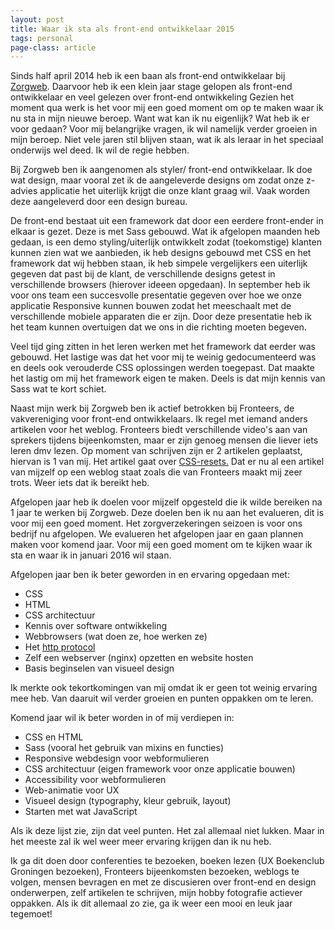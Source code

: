 ```yaml
---
layout: post
title: Waar ik sta als front-end ontwikkelaar 2015
tags: personal
page-class: article
---
```


<p>Sinds half april 2014 heb ik een baan als front-end ontwikkelaar bij <a href="http://www.zorgweb.nl">Zorgweb</a>. Daarvoor heb ik een klein jaar stage gelopen als front-end ontwikkelaar en veel gelezen over front-end ontwikkeling Gezien het moment qua werk is het voor mij een goed moment om op te maken waar ik nu sta in mijn nieuwe beroep. Want wat kan ik nu eigenlijk? Wat heb ik er voor gedaan? Voor mij belangrijke vragen, ik wil namelijk verder groeien in mijn beroep. Niet vele jaren stil blijven staan, wat ik als leraar in het speciaal onderwijs wel deed. Ik wil de regie hebben.
</p>

<p>Bij Zorgweb ben ik aangenomen als styler/ front-end ontwikkelaar. Ik doe wat design, maar vooral zet ik de aangeleverde designs om zodat onze z-advies applicatie het uiterlijk krijgt die onze klant graag wil. Vaak worden deze aangeleverd door een design bureau.

  <br />

  De front-end bestaat uit een framework dat door een eerdere front-ender in elkaar is gezet. Deze is met Sass gebouwd. Wat ik afgelopen maanden heb gedaan, is een demo styling/uiterlijk ontwikkelt zodat (toekomstige) klanten kunnen zien wat we aanbieden, ik heb designs gebouwd met CSS en het framework dat wij hebben staan, ik heb simpele vergelijkers een uiterlijk gegeven dat past bij de klant, de verschillende designs getest in verschillende browsers (hierover ideeen opgedaan). In september heb ik voor ons team een succesvolle presentatie gegeven over hoe we onze applicatie Responsive kunnen bouwen zodat het meeschaalt met de verschillende mobiele apparaten die er zijn. Door deze presentatie heb ik het team kunnen overtuigen dat we ons in die richting moeten begeven.
</p>

<p>Veel tijd ging zitten in het leren werken met het framework dat eerder was gebouwd. Het lastige was dat het voor mij te weinig gedocumenteerd was en deels ook verouderde CSS oplossingen werden toegepast. Dat maakte het lastig om mij het framework eigen te maken. Deels is dat mijn kennis van Sass wat te kort schiet.
</p>

<p>Naast mijn werk bij Zorgweb ben ik actief betrokken bij Fronteers, de vakvereniging voor front-end ontwikkelaars. Ik regel met iemand anders artikelen voor het weblog. Fronteers biedt verschillende video's aan van sprekers tijdens bijeenkomsten, maar er zijn genoeg mensen die liever iets leren dmv lezen. Op moment van schrijven zijn er 2 artikelen geplaatst, hiervan is 1 van mij. Het artikel gaat over <a href="https://fronteers.nl/blog/2015/01/css-resets">CSS-resets.</a> Dat er nu al een artikel van mijzelf op een weblog staat zoals die van Fronteers maakt mij zeer trots. Weer iets dat ik bereikt heb.
</p>

<p>Afgelopen jaar heb ik doelen voor mijzelf opgesteld die ik wilde bereiken na 1 jaar te werken bij Zorgweb. Deze doelen ben ik nu aan het evalueren, dit is voor mij een goed moment. Het zorgverzekeringen seizoen is voor ons bedrijf nu afgelopen. We evalueren het afgelopen jaar en gaan plannen maken voor komend jaar. Voor mij een goed moment om te kijken waar ik sta en waar ik in januari 2016 wil staan.
</p>

<p>Afgelopen jaar ben ik beter geworden in en ervaring opgedaan met:
</p>

<ul>
    <li>CSS</li>
    <li>HTML</li>
    <li>CSS architectuur</li>
    <li>Kennis over software ontwikkeling</li>
    <li>Webbrowsers (wat doen ze, hoe werken ze)</li>
    <li>Het <a href="http://blog.kajrietberg.nl/entry/introduction-on-http">http protocol</a></li>
    <li>Zelf een webserver (nginx) opzetten en website hosten</li>
    <li>Basis beginselen van visueel design</li>
</ul>

<p>Ik merkte ook tekortkomingen van mij omdat ik er geen tot weinig ervaring mee heb. Van daaruit wil verder groeien en punten oppakken om te leren.
</p>

<p>Komend jaar wil ik beter worden in of mij verdiepen in:
</p>

<ul>
    <li>CSS en HTML</li>
    <li>Sass (vooral het gebruik van mixins en functies)</li>
    <li>Responsive webdesign voor webformulieren</li>
    <li>CSS architectuur (eigen framework voor onze applicatie bouwen)</li>
    <li>Accessibility voor webformulieren</li>
    <li>Web-animatie voor UX</li>
    <li>Visueel design (typography, kleur gebruik, layout)</li>
    <li>Starten met wat JavaScript</li>
</ul>

<p>Als ik deze lijst zie, zijn dat veel punten. Het zal allemaal niet lukken. Maar in het meeste zal ik wel weer meer ervaring krijgen dan ik nu heb.
</p>

<p>Ik ga dit doen door conferenties te bezoeken, boeken lezen (UX Boekenclub Groningen bezoeken), Fronteers bijeenkomsten bezoeken, weblogs te volgen, mensen bevragen en met ze discusieren over front-end en design onderwerpen, zelf artikelen te schrijven, mijn hobby fotografie actiever oppakken. Als ik dit allemaal zo zie, ga ik weer een mooi en leuk jaar tegemoet!
</p>